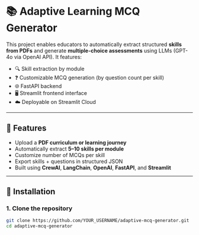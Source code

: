 # 📚 Adaptive Learning MCQ Generator

This project enables educators to automatically extract structured **skills from PDFs** and generate **multiple-choice assessments** using LLMs (GPT-4o via OpenAI API). It features:

- 🔍 Skill extraction by module
- ❓ Customizable MCQ generation (by question count per skill)
- 🌐 FastAPI backend
- 🖥️ Streamlit frontend interface
- ☁️ Deployable on Streamlit Cloud

---

## 🚀 Features

- Upload a **PDF curriculum or learning journey**
- Automatically extract **5–10 skills per module**
- Customize number of MCQs per skill
- Export skills + questions in structured JSON
- Built using **CrewAI**, **LangChain**, **OpenAI**, **FastAPI**, and **Streamlit**

---

## 🔧 Installation

### 1. Clone the repository

```bash
git clone https://github.com/YOUR_USERNAME/adaptive-mcq-generator.git
cd adaptive-mcq-generator
